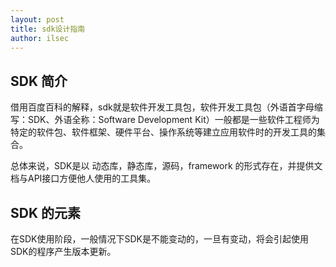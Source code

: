 ```yaml
---
layout: post
title: sdk设计指南
author: ilsec
---
```


## SDK 简介

借用百度百科的解释，sdk就是软件开发工具包，软件开发工具包（外语首字母缩写：SDK、外语全称：Software Development Kit）一般都是一些软件工程师为特定的软件包、软件框架、硬件平台、操作系统等建立应用软件时的开发工具的集合。

总体来说，SDK是以 动态库，静态库，源码，framework 的形式存在，并提供文档与API接口方便他人使用的工具集。

## SDK 的元素

在SDK使用阶段，一般情况下SDK是不能变动的，一旦有变动，将会引起使用SDK的程序产生版本更新。
